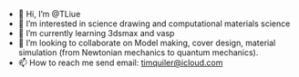 - 👋 Hi, I’m @TLiue
- 👀 I’m interested in science drawing and computational materials science
- 🌱 I’m currently learning 3dsmax and vasp
- 💞️ I’m looking to collaborate on Model making, cover design, material simulation (from Newtonian mechanics to quantum mechanics).
- 📫 How to reach me send email: timquiler@icloud.com

<!---
TLiue/TLiue is a ✨ special ✨ repository because its `README.md` (this file) appears on your GitHub profile.
You can click the Preview link to take a look at your changes.
--->
